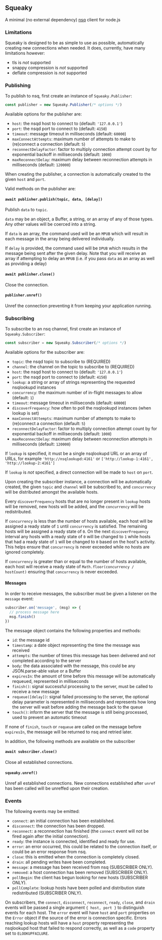 ## Squeaky

A minimal (no external dependency) [nsq](http://nsq.io) client for node.js

### Limitations

Squeaky is designed to be as simple to use as possible, automatically creating new connections when needed.
It does, currently, have many limitations however:

- tls is _not_ supported
- snappy compression is _not_ supported
- deflate compression is _not_ supported

### Publishing

To publish to nsq, first create an instance of `Squeaky.Publisher`:

```js
const publisher = new Squeaky.Publisher(/* options */)
```

Available options for the publisher are:
- `host`: the nsqd host to connect to (default: `'127.0.0.1'`)
- `port`: the nsqd port to connect to (default: `4150`)
- `timeout`: message timeout in milliseconds (default: `60000`)
- `maxConnectAttempts`: maximum number of attempts to make to (re)connect a connection (default: `5`)
- `reconnectDelayFactor`: factor to multiply connection attempt count by for exponential backoff in milliseconds (default: `1000`)
- `maxReconnectDelay`: maximum delay between reconnection attempts in milliseconds (default: `120000`)

When creating the publisher, a connection is automatically created to the given `host` and `port`.

Valid methods on the publisher are:

#### `await publisher.publish(topic, data, [delay])`

Publish `data` to `topic`.

`data` may be an object, a Buffer, a string, or an array of any of those types. Any other values will be coerced into a string.

If `data` is an array, the command used will be an `MPUB` which will result in each message in the array being delivered individually.

If `delay` is provided, the command used will be `DPUB` which results in the message being sent after the given delay. Note that you will receive an array if attempting to delay an `MPUB` (i.e. if you pass `data` as an array as well as providing a delay)

#### `await publisher.close()`

Close the connection.

#### `publisher.unref()`

Unref the connection preventing it from keeping your application running.


### Subscribing

To subscribe to an nsq channel, first create an instance of `Squeaky.Subscriber`:

```js
const subscriber = new Squeaky.Subscriber(/* options */)
```

Available options for the subscriber are:
- `topic`: the nsqd topic to subscribe to (REQUIRED)
- `channel`: the channel on the topic to subscribe to (REQUIRED)
- `host`: the nsqd host to connect to (default: `'127.0.0.1'`)
- `port`: the nsqd port to connect to (default: `4150`)
- `lookup`: a string or array of strings representing the requested nsqlookupd instances
- `concurrency`: the maximum number of in-flight messages to allow (default: `1`)
- `timeout`: message timeout in milliseconds (default: `60000`)
- `discoverFrequency`: how often to poll the nsqlookupd instances (when lookup is set)
- `maxConnectAttempts`: maximum number of attempts to make to (re)connect a connection (default: `5`)
- `reconnectDelayFactor`: factor to multiply connection attempt count by for exponential backoff in milliseconds (default: `1000`)
- `maxReconnectDelay`: maximum delay between reconnection attempts in milliseconds (default: `120000`)

If `lookup` is specified, it must be a single nsqlookupd URL or an array of URLs, for example `'http://nsqlookupd:4161'` or `['http://lookup-1:4161', 'http://lookup-2:4161']`

If `lookup` is _not_ specified, a direct connection will be made to `host` on `port`.

Upon creating the subscriber instance, a connection will be automatically created, the given `topic` and `channel` will be subscribed to, and `concurrency` will be distributed amongst the available hosts.

Every `discoverFrequency` hosts that are no longer present in `lookup` hosts will be removed, new hosts will be added, and the `concurrency` will be redistributed.

If `concurrency` is less than the number of hosts available, each host will be assigned a ready state of `1` until `concurrency` is satisfied. The remaining hosts will be assigned a ready state of `0`. On the next `discoverFrequency` interval any hosts with a ready state of `0` will be changed to `1` while hosts that had a ready state of `1` will be changed to `0` based on the host's activity. This helps ensure that `concurrency` is never exceeded while no hosts are ignored completely.

If `concurrency` is greater than or equal to the number of hosts available, each host will receive a ready state of `Math.floor(concurrency / hostCount)` ensuring that `concurrency` is never exceeded.

#### Messages

In order to receive messages, the subscriber must be given a listener on the `message` event:

```js
subscriber.on('message', (msg) => {
  // process message here
  msg.finish()
})
```

The message object contains the following properties and methods:

- `id`: the message id
- `timestamp`: a date object representing the time the message was received
- `attempts`: the number of times this message has been delivered and _not_ completed according to the server
- `body`: the data associated with the message, this could be any JSON.parse-able value or a Buffer
- `expiresIn`: the amount of time before this message will be automatically requeued, represented in milliseconds
- `finish()`: signal successful processing to the server, must be called to receive a new message
- `requeue([delay])`: signal failed processing to the server, the optional delay parameter is represented in milliseconds and represents how long the server will wait before adding the message back to the queue
- `touch()`: inform the server that the message is still being processed, used to prevent an automatic timeout

If none of `finish`, `touch` or `requeue` are called on the message before `expiresIn`, the message will be returned to nsq and retried later.

In addition, the following methods are available on the subscriber

#### `await subscriber.close()`

Close all established connections.

#### `squeaky.unref()`

Unref all established connections. New connections established after `unref` has been called will be unreffed upon their creation.

### Events

The following events may be emitted:

- `connect`: an initial connection has been established.
- `disconnect`: the connection has been dropped.
- `reconnect`: a reconnection has finished (the `connect` event will not be fired again after the initial connection).
- `ready`: the instance is connected, identified and ready for use.
- `error`: an error occurred, this could be related to the connection itself, or could be an error response from nsq.
- `close`: this is emitted when the connection is completely closed.
- `drain`: all pending writes have been completed.
- `message`: a message has been received from nsq (SUBSCRIBER ONLY).
- `removed`: a host connection has been removed (SUBSCRIBER ONLY).
- `pollBegin`: the client has begun looking for new hosts (SUBSCRIBER ONLY).
- `pollComplete`: lookup hosts have been polled and distribution state redistributed (SUBSCRIBER ONLY).

On subscribers, the `connect`, `disconnect`, `reconnect`, `ready`, `close`, and `drain` events will be passed a single argument `{ host, port }` to distinguish events for each host. The `error` event will have `host` and `port` properties on the `Error` object if the source of the error is connection specific. Errors reaching lookup hosts will have a `host` property representing the nsqlookupd host that failed to respond correctly, as well as a `code` property set to `ELOOKUPFAILURE`.
